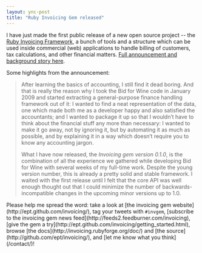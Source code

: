 ```yaml
---
layout: ync-post
title: "Ruby Invoicing Gem released"
---
```


I have just made the first public release of a new open source project -- the
[Ruby Invoicing Framework](http://ept.github.com/invoicing/), a bunch of tools and a structure which
can be used inside commercial (web) applications to handle billing of customers, tax calculations,
and other financial matters.
[Full announcement and background story
here](http://ept.github.com/invoicing/2009/02/12/ruby-invoicing-gem-version-0-1-released.html).

Some
highlights from the
announcement:

<p><blockquote>After learning the basics of accounting, I still find it dead boring. And
that is really the reason why I took the Bid for Wine code in January 2009 and started extracting a
general-purpose finance handling framework out of it: I wanted to find a neat representation of the
data, one which made both me as a developer happy and also satisfied the accountants; and I wanted
to package it up so that I wouldn’t have to think about the financial stuff any more than
necessary: I wanted to make it go away, not by ignoring it, but by automating it as much as
possible, and by explaining it in a way which doesn’t require you to know any accounting
jargon.</p>

What I have now released, the *Invoicing gem version 0.1.0*, is the combination of all the
experience we gathered while developing Bid for Wine with several weeks of my full-time work.
Despite the young version number, this is already a pretty solid and stable framework. I waited with
the first release until I felt that the core API was well enough thought out that I could minimize
the number of backwards-incompatible changes in the upcoming minor versions up to
1.0.</blockquote>

<p>Please help me spread the word: take a look at
[the invoicing gem website](http://ept.github.com/invoicing/), tag your tweets with
<code>#invgem</code>,
[subscribe to the invoicing gem news feed](http://feeds2.feedburner.com/invoicing),
[give the gem a try](http://ept.github.com/invoicing/getting_started.html), browse
[the docs](http://invoicing.rubyforge.org/doc/) and
[the source](http://github.com/ept/invoicing/), and
[let me know what you think](/contact/)!</p>
